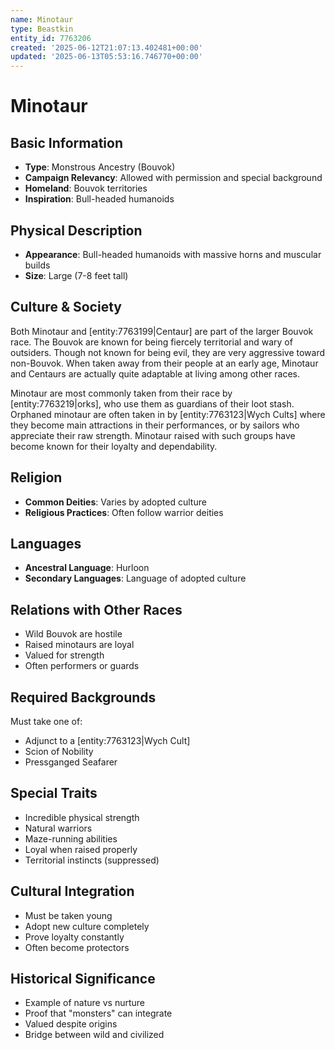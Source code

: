 ```yaml
---
name: Minotaur
type: Beastkin
entity_id: 7763206
created: '2025-06-12T21:07:13.402481+00:00'
updated: '2025-06-13T05:53:16.746770+00:00'
---
```


# Minotaur

## Basic Information
- **Type**: Monstrous Ancestry (Bouvok)
- **Campaign Relevancy**: Allowed with permission and special background
- **Homeland**: Bouvok territories
- **Inspiration**: Bull-headed humanoids

## Physical Description
- **Appearance**: Bull-headed humanoids with massive horns and muscular builds
- **Size**: Large (7-8 feet tall)

## Culture & Society
Both Minotaur and [entity:7763199|Centaur] are part of the larger Bouvok race. The Bouvok are known for being fiercely territorial and wary of outsiders. Though not known for being evil, they are very aggressive toward non-Bouvok. When taken away from their people at an early age, Minotaur and Centaurs are actually quite adaptable at living among other races.

Minotaur are most commonly taken from their race by [entity:7763219|orks], who use them as guardians of their loot stash. Orphaned minotaur are often taken in by [entity:7763123|Wych Cults] where they become main attractions in their performances, or by sailors who appreciate their raw strength. Minotaur raised with such groups have become known for their loyalty and dependability.

## Religion
- **Common Deities**: Varies by adopted culture
- **Religious Practices**: Often follow warrior deities

## Languages
- **Ancestral Language**: Hurloon
- **Secondary Languages**: Language of adopted culture

## Relations with Other Races
- Wild Bouvok are hostile
- Raised minotaurs are loyal
- Valued for strength
- Often performers or guards

## Required Backgrounds
Must take one of:
- Adjunct to a [entity:7763123|Wych Cult]
- Scion of Nobility  
- Pressganged Seafarer

## Special Traits
- Incredible physical strength
- Natural warriors
- Maze-running abilities
- Loyal when raised properly
- Territorial instincts (suppressed)

## Cultural Integration
- Must be taken young
- Adopt new culture completely
- Prove loyalty constantly
- Often become protectors

## Historical Significance
- Example of nature vs nurture
- Proof that "monsters" can integrate
- Valued despite origins
- Bridge between wild and civilized